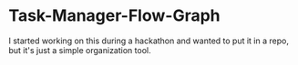 # Task-Manager-Flow-Graph
I started working on this during a hackathon and wanted to put it in a repo, but it's just a simple organization tool.

